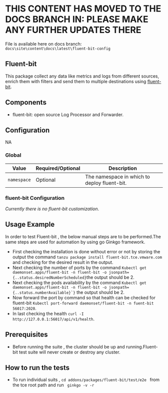 # THIS CONTENT HAS MOVED TO THE DOCS BRANCH IN:  PLEASE MAKE ANY FURTHER UPDATES THERE

File is available here on docs branch: ``docs\site\content\docs\latest\fluent-bit-config``

## Fluent-bit

This package collect any data like metrics and logs from different sources, 
enrich them with filters and send them to multiple destinations using
[fluent-bit](https://github.com/fluent/fluent-bit).

## Components

* fluent-bit: open source Log Processor and Forwarder.

## Configuration

NA

### Global

| Value | Required/Optional | Description |
|-------|-------------------|-------------|
| `namespace` | Optional | The namespace in which to deploy fluent-bit. |

### fluent-bit Configuration

_Currently there is no fluent-bit customization_.

## Usage Example
In order to test Fluent-bit , the below manual steps are to be performed.The same steps are used for automation by using go Ginkgo framework.
- First checking the installation is done without error or not by storing the output the command ``` tanzu package install fluent-bit.tce.vmware.com ``` and checking for the desired result in the output.
- Next checking the number of ports by the command ```Kubectl get daemonset.apps/fluent-bit -n fluent-bit -o jsonpath={..status.desiredNumberScheduled}```the output should be 2.
- Next checking the pods availability by the command  ```Kubectl get daemonset.apps/fluent-bit -n fluent-bit -o jsonpath={..status.numberAvailable}`}``` the output should be 2.
- Now forward the port by command so that health can be checked for fluent-bit ```Kubectl port-forward daemonset/fluent-bit -n fuent-bit 56017:2020```.
- In last checking the health ```curl -I http://127.0.0.1:56017/api/v1/health```.

## Prerequisites
- Before running the suite , the cluster should be up and running.Fluent-bit test suite will never create or destroy any cluster.

## How to run the tests
- To run individual suits , ```cd addons/packages/fluent-bit/test/e2e ``` from the tce root path and run ``` ginkgo -v -r```
